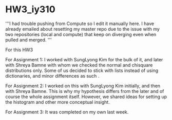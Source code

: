 # HW3_iy310

'''I had trouble pushing from Compute so I edit it manually here. I have already emailed about resetting my master repo due to the issue with my two repositories (local and compute) that keep on diverging even when pulled and merged. '''

For this HW3

For Assignment 1: 
I worked with SungLyong Kim for the bulk of it, and later with Shreya Bamne with whom we checked the normal and chisquare distributions only. Some of us decided to stick with lists instead of using dictionaries, and minor differences as such .

For Assignment 2: 
I worked on this with SungLyong Kim initially, and then with Shreya Bamne. This is why my hypothesis differs from the later and of course the whole assignment itself. However, we shared ideas for setting up the histogram and other more conceptual insight.  

For Assignment 3:
It was completed on my own last week.

